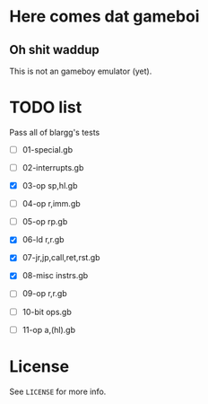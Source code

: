 Here comes dat gameboi
======================
Oh shit waddup
--------------

This is not an gameboy emulator (yet).

TODO list
=========

Pass all of blargg's tests
 - [ ] 01-special.gb
 - [ ] 02-interrupts.gb
 - [x] 03-op sp,hl.gb
 - [ ] 04-op r,imm.gb
 - [ ] 05-op rp.gb
 - [x] 06-ld r,r.gb
 - [x] 07-jr,jp,call,ret,rst.gb
 - [x] 08-misc instrs.gb
 - [ ] 09-op r,r.gb
 - [ ] 10-bit ops.gb
 - [ ] 11-op a,(hl).gb


License
=======
See `LICENSE` for more info.
